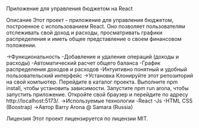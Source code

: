 Приложение для управления бюджетом на React

Описание
Этот проект - приложение для управления бюджетом, построенное с использованием React.
Оно позволяет пользователям отслеживать свой доход и расходы,
просматривать графики распределения и иметь общее представление о своем финансовом положении.

->Функциональность
-Добавление и удаление операций (доходы и расходы)
-Автоматический расчет общего баланса
-График распределения доходов и расходов
-Интуитивно понятный и удобный пользовательский интерфейс
->Установка
Клонируйте этот репозиторий на свой компьютер.
Перейдите в каталог проекта.
Выполните npm install, чтобы установить зависимости.
Запустите npm run arona, чтобы запустить приложение.
Откройте свой браузер и перейдите по адресу http://localhost:5173/.
->Используемые технологии
-React
-Js
-HTML
CSS (Boostrap)
->Автор
Barry Arona @ Samara (Russia)

Лицензия
Этот проект лицензируется по лицензии MIT.
